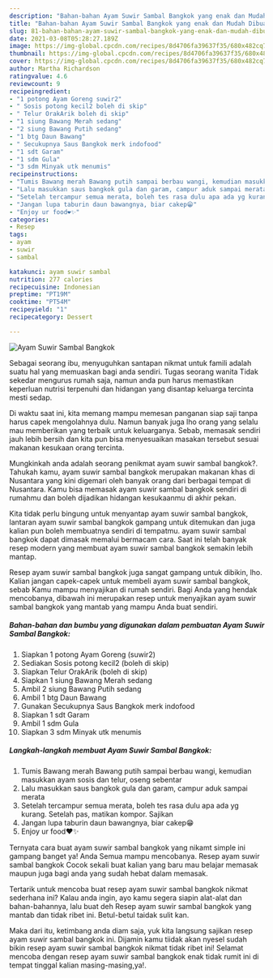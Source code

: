 ```yaml
---
description: "Bahan-bahan Ayam Suwir Sambal Bangkok yang enak dan Mudah Dibuat"
title: "Bahan-bahan Ayam Suwir Sambal Bangkok yang enak dan Mudah Dibuat"
slug: 81-bahan-bahan-ayam-suwir-sambal-bangkok-yang-enak-dan-mudah-dibuat
date: 2021-03-08T05:28:27.189Z
image: https://img-global.cpcdn.com/recipes/8d4706fa39637f35/680x482cq70/ayam-suwir-sambal-bangkok-foto-resep-utama.jpg
thumbnail: https://img-global.cpcdn.com/recipes/8d4706fa39637f35/680x482cq70/ayam-suwir-sambal-bangkok-foto-resep-utama.jpg
cover: https://img-global.cpcdn.com/recipes/8d4706fa39637f35/680x482cq70/ayam-suwir-sambal-bangkok-foto-resep-utama.jpg
author: Martha Richardson
ratingvalue: 4.6
reviewcount: 9
recipeingredient:
- "1 potong Ayam Goreng suwir2"
- " Sosis potong kecil2 boleh di skip"
- " Telur OrakArik boleh di skip"
- "1 siung Bawang Merah sedang"
- "2 siung Bawang Putih sedang"
- "1 btg Daun Bawang"
- " Secukupnya Saus Bangkok merk indofood"
- "1 sdt Garam"
- "1 sdm Gula"
- "3 sdm Minyak utk menumis"
recipeinstructions:
- "Tumis Bawang merah Bawang putih sampai berbau wangi, kemudian masukkan ayam sosis dan telur, oseng sebentar"
- "Lalu masukkan saus bangkok gula dan garam, campur aduk sampai merata"
- "Setelah tercampur semua merata, boleh tes rasa dulu apa ada yg kurang. Setelah pas, matikan kompor. Sajikan"
- "Jangan lupa taburin daun bawangnya, biar cakep😁"
- "Enjoy ur food❤️✨"
categories:
- Resep
tags:
- ayam
- suwir
- sambal

katakunci: ayam suwir sambal 
nutrition: 277 calories
recipecuisine: Indonesian
preptime: "PT19M"
cooktime: "PT54M"
recipeyield: "1"
recipecategory: Dessert

---
```



![Ayam Suwir Sambal Bangkok](https://img-global.cpcdn.com/recipes/8d4706fa39637f35/680x482cq70/ayam-suwir-sambal-bangkok-foto-resep-utama.jpg)

Sebagai seorang ibu, menyuguhkan santapan nikmat untuk famili adalah suatu hal yang memuaskan bagi anda sendiri. Tugas seorang  wanita Tidak sekedar mengurus rumah saja, namun anda pun harus memastikan keperluan nutrisi terpenuhi dan hidangan yang disantap keluarga tercinta mesti sedap.

Di waktu  saat ini, kita memang mampu memesan panganan siap saji tanpa harus capek mengolahnya dulu. Namun banyak juga lho orang yang selalu mau memberikan yang terbaik untuk keluarganya. Sebab, memasak sendiri jauh lebih bersih dan kita pun bisa menyesuaikan masakan tersebut sesuai makanan kesukaan orang tercinta. 



Mungkinkah anda adalah seorang penikmat ayam suwir sambal bangkok?. Tahukah kamu, ayam suwir sambal bangkok merupakan makanan khas di Nusantara yang kini digemari oleh banyak orang dari berbagai tempat di Nusantara. Kamu bisa memasak ayam suwir sambal bangkok sendiri di rumahmu dan boleh dijadikan hidangan kesukaanmu di akhir pekan.

Kita tidak perlu bingung untuk menyantap ayam suwir sambal bangkok, lantaran ayam suwir sambal bangkok gampang untuk ditemukan dan juga kalian pun boleh membuatnya sendiri di tempatmu. ayam suwir sambal bangkok dapat dimasak memalui bermacam cara. Saat ini telah banyak resep modern yang membuat ayam suwir sambal bangkok semakin lebih mantap.

Resep ayam suwir sambal bangkok juga sangat gampang untuk dibikin, lho. Kalian jangan capek-capek untuk membeli ayam suwir sambal bangkok, sebab Kamu mampu menyajikan di rumah sendiri. Bagi Anda yang hendak mencobanya, dibawah ini merupakan resep untuk menyajikan ayam suwir sambal bangkok yang mantab yang mampu Anda buat sendiri.

<!--inarticleads1-->

##### Bahan-bahan dan bumbu yang digunakan dalam pembuatan Ayam Suwir Sambal Bangkok:

1. Siapkan 1 potong Ayam Goreng (suwir2)
1. Sediakan  Sosis potong kecil2 (boleh di skip)
1. Siapkan  Telur OrakArik (boleh di skip)
1. Siapkan 1 siung Bawang Merah sedang
1. Ambil 2 siung Bawang Putih sedang
1. Ambil 1 btg Daun Bawang
1. Gunakan  Secukupnya Saus Bangkok merk indofood
1. Siapkan 1 sdt Garam
1. Ambil 1 sdm Gula
1. Siapkan 3 sdm Minyak utk menumis




<!--inarticleads2-->

##### Langkah-langkah membuat Ayam Suwir Sambal Bangkok:

1. Tumis Bawang merah Bawang putih sampai berbau wangi, kemudian masukkan ayam sosis dan telur, oseng sebentar
1. Lalu masukkan saus bangkok gula dan garam, campur aduk sampai merata
1. Setelah tercampur semua merata, boleh tes rasa dulu apa ada yg kurang. Setelah pas, matikan kompor. Sajikan
1. Jangan lupa taburin daun bawangnya, biar cakep😁
1. Enjoy ur food❤️✨




Ternyata cara buat ayam suwir sambal bangkok yang nikamt simple ini gampang banget ya! Anda Semua mampu mencobanya. Resep ayam suwir sambal bangkok Cocok sekali buat kalian yang baru mau belajar memasak maupun juga bagi anda yang sudah hebat dalam memasak.

Tertarik untuk mencoba buat resep ayam suwir sambal bangkok nikmat sederhana ini? Kalau anda ingin, ayo kamu segera siapin alat-alat dan bahan-bahannya, lalu buat deh Resep ayam suwir sambal bangkok yang mantab dan tidak ribet ini. Betul-betul taidak sulit kan. 

Maka dari itu, ketimbang anda diam saja, yuk kita langsung sajikan resep ayam suwir sambal bangkok ini. Dijamin kamu tiidak akan nyesel sudah bikin resep ayam suwir sambal bangkok nikmat tidak ribet ini! Selamat mencoba dengan resep ayam suwir sambal bangkok enak tidak rumit ini di tempat tinggal kalian masing-masing,ya!.

